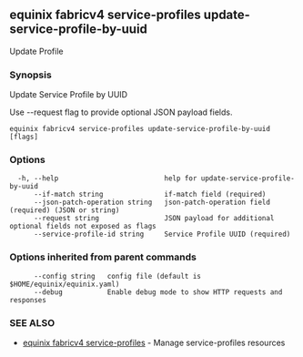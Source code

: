 ## equinix fabricv4 service-profiles update-service-profile-by-uuid

Update Profile

### Synopsis

Update Service Profile by UUID

Use --request flag to provide optional JSON payload fields.

```
equinix fabricv4 service-profiles update-service-profile-by-uuid [flags]
```

### Options

```
  -h, --help                          help for update-service-profile-by-uuid
      --if-match string               if-match field (required)
      --json-patch-operation string   json-patch-operation field (required) (JSON or string)
      --request string                JSON payload for additional optional fields not exposed as flags
      --service-profile-id string     Service Profile UUID (required)
```

### Options inherited from parent commands

```
      --config string   config file (default is $HOME/equinix/equinix.yaml)
      --debug           Enable debug mode to show HTTP requests and responses
```

### SEE ALSO

* [equinix fabricv4 service-profiles](equinix_fabricv4_service-profiles.md)	 - Manage service-profiles resources

